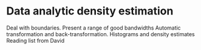 Data analytic density estimation 
================================

Deal with boundaries.
Present a range of good bandwidths
Automatic transformation and back-transformation.
Histograms and density estimates
Reading list from David
